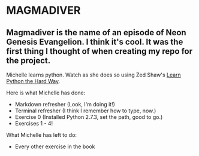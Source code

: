 MAGMADIVER
==========
Magmadiver is the name of an episode of Neon Genesis Evangelion. I think it's cool. It was the first thing I thought of when creating my repo for the project.
----------

Michelle learns python. Watch as she does so using Zed Shaw's [Learn Python the Hard Way](http://learnpythonthehardway.org).

Here is what Michelle has done:
* Markdown refresher (Look, I'm doing it!)
* Terminal refresher (I think I remember how to type, now.)
* Exercise 0 (Installed Python 2.7.3, set the path, good to go.)
* Exercises 1 - 4!

What Michelle has left to do:
* Every other exercise in the book
